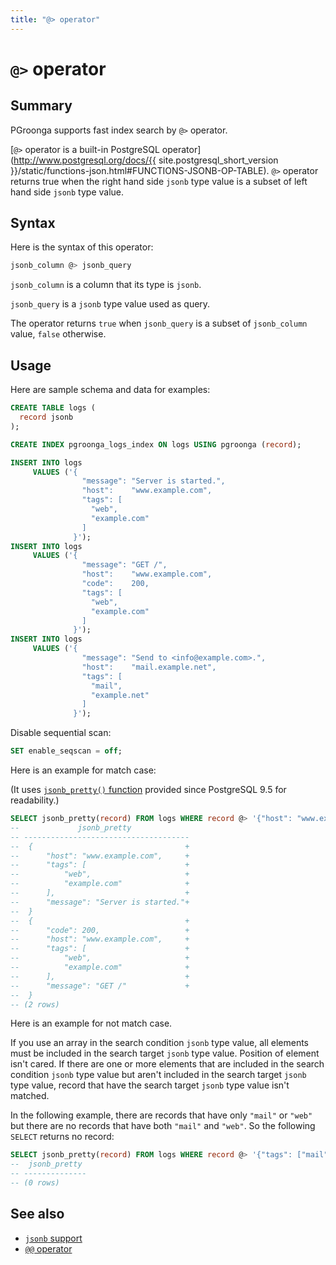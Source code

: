 ```yaml
---
title: "@> operator"
---
```


# `@>` operator

## Summary

PGroonga supports fast index search by `@>` operator.

[`@>` operator is a built-in PostgreSQL operator](http://www.postgresql.org/docs/{{ site.postgresql_short_version }}/static/functions-json.html#FUNCTIONS-JSONB-OP-TABLE). `@>` operator returns true when the right hand side `jsonb` type value is a subset of left hand side `jsonb` type value.

## Syntax

Here is the syntax of this operator:

```sql
jsonb_column @> jsonb_query
```

`jsonb_column` is a column that its type is `jsonb`.

`jsonb_query` is a `jsonb` type value used as query.

The operator returns `true` when `jsonb_query` is a subset of `jsonb_column` value, `false` otherwise.

## Usage

Here are sample schema and data for examples:

```sql
CREATE TABLE logs (
  record jsonb
);

CREATE INDEX pgroonga_logs_index ON logs USING pgroonga (record);

INSERT INTO logs
     VALUES ('{
                "message": "Server is started.",
                "host":    "www.example.com",
                "tags": [
                  "web",
                  "example.com"
                ]
              }');
INSERT INTO logs
     VALUES ('{
                "message": "GET /",
                "host":    "www.example.com",
                "code":    200,
                "tags": [
                  "web",
                  "example.com"
                ]
              }');
INSERT INTO logs
     VALUES ('{
                "message": "Send to <info@example.com>.",
                "host":    "mail.example.net",
                "tags": [
                  "mail",
                  "example.net"
                ]
              }');
```

Disable sequential scan:

```sql
SET enable_seqscan = off;
```

Here is an example for match case:

(It uses [`jsonb_pretty()` function](http://www.postgresql.org/docs/devel/static/functions-json.html#FUNCTIONS-JSON-PROCESSING-TABLE) provided since PostgreSQL 9.5 for readability.)

```sql
SELECT jsonb_pretty(record) FROM logs WHERE record @> '{"host": "www.example.com"}'::jsonb;
--             jsonb_pretty             
-- -------------------------------------
--  {                                  +
--      "host": "www.example.com",     +
--      "tags": [                      +
--          "web",                     +
--          "example.com"              +
--      ],                             +
--      "message": "Server is started."+
--  }
--  {                                  +
--      "code": 200,                   +
--      "host": "www.example.com",     +
--      "tags": [                      +
--          "web",                     +
--          "example.com"              +
--      ],                             +
--      "message": "GET /"             +
--  }
-- (2 rows)
```

Here is an example for not match case.

If you use an array in the search condition `jsonb` type value, all elements must be included in the search target `jsonb` type value. Position of element isn't cared. If there are one or more elements that are included in the search condition `jsonb` type value but aren't included in the search target `jsonb` type value, record that have the search target `jsonb` type value isn't matched.

In the following example, there are records that have only `"mail"` or `"web"` but there are no records that have both `"mail"` and `"web"`. So the following `SELECT` returns no record:

```sql
SELECT jsonb_pretty(record) FROM logs WHERE record @> '{"tags": ["mail", "web"]}'::jsonb;
--  jsonb_pretty 
-- --------------
-- (0 rows)
```

## See also

  * [`jsonb` support](../jsonb.html)
  * [`@@` operator](jsonb-query.html)
